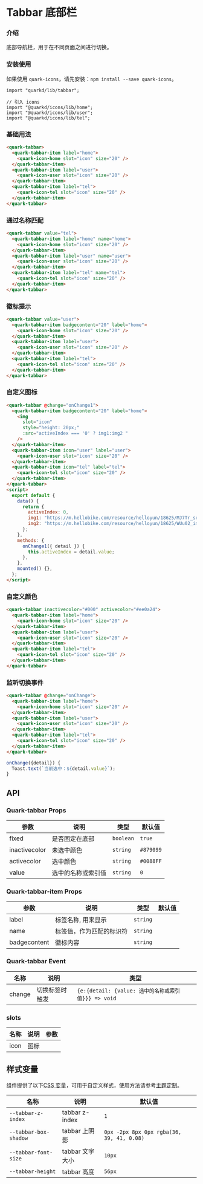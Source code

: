 # Tabbar 底部栏

### 介绍

底部导航栏，用于在不同页面之间进行切换。

### 安装使用

如果使用 `quark-icons`，请先安装：`npm install --save quark-icons`。

```tsx
import "quarkd/lib/tabbar";

// 引入 icons
import "@quarkd/icons/lib/home";
import "@quarkd/icons/lib/user";
import "@quarkd/icons/lib/tel";
```

### 基础用法

```html
<quark-tabbar>
  <quark-tabbar-item label="home">
    <quark-icon-home slot="icon" size="20" />
  </quark-tabbar-item>
  <quark-tabbar-item label="user">
    <quark-icon-user slot="icon" size="20" />
  </quark-tabbar-item>
  <quark-tabbar-item label="tel">
    <quark-icon-tel slot="icon" size="20" />
  </quark-tabbar-item>
</quark-tabbar>
```

### 通过名称匹配

```html
<quark-tabbar value="tel">
  <quark-tabbar-item label="home" name="home">
    <quark-icon-home slot="icon" size="20" />
  </quark-tabbar-item>
  <quark-tabbar-item label="user" name="user">
    <quark-icon-user slot="icon" size="20" />
  </quark-tabbar-item>
  <quark-tabbar-item label="tel" name="tel">
    <quark-icon-tel slot="icon" size="20" />
  </quark-tabbar-item>
</quark-tabbar>
```

### 徽标提示

```html
<quark-tabbar value="user">
  <quark-tabbar-item badgecontent="20" label="home">
    <quark-icon-home slot="icon" size="20" />
  </quark-tabbar-item>
  <quark-tabbar-item label="user">
    <quark-icon-user slot="icon" size="20" />
  </quark-tabbar-item>
  <quark-tabbar-item label="tel">
    <quark-icon-tel slot="icon" size="20" />
  </quark-tabbar-item>
</quark-tabbar>
```

### 自定义图标

```html
<quark-tabbar @change="onChange1">
  <quark-tabbar-item badgecontent="20" label="home">
    <img
      slot="icon"
      style="height: 20px;"
      :src="activeIndex === '0' ? img1:img2 "
    />
  </quark-tabbar-item>
  <quark-tabbar-item icon="user" label="user">
    <quark-icon-user slot="icon" size="20" />
  </quark-tabbar-item>
  <quark-tabbar-item icon="tel" label="tel">
    <quark-icon-tel slot="icon" size="20" />
  </quark-tabbar-item>
</quark-tabbar>
<script>
  export default {
    data() {
      return {
        activeIndex: 0,
        img1: "https://m.hellobike.com/resource/helloyun/18625/MJ7Tr_src=http___inews.gtimg.com_newsapp_bt_0_12536239782_641.jpg&refer=http___inews.gtimg.jpeg",
        img2: "https://m.hellobike.com/resource/helloyun/18625/WUu02_img.png",
      };
    },
    methods: {
      onChange1({ detail }) {
        this.activeIndex = detail.value;
      },
    },
    mounted() {},
  };
</script>
```

### 自定义颜色

```html
<quark-tabbar inactivecolor="#000" activecolor="#ee0a24">
  <quark-tabbar-item label="home">
    <quark-icon-home slot="icon" size="20" />
  </quark-tabbar-item>
  <quark-tabbar-item label="user">
    <quark-icon-user slot="icon" size="20" />
  </quark-tabbar-item>
  <quark-tabbar-item label="tel">
    <quark-icon-tel slot="icon" size="20" />
  </quark-tabbar-item>
</quark-tabbar>
```

### 监听切换事件

```html
<quark-tabbar @change="onChange">
  <quark-tabbar-item label="home">
    <quark-icon-home slot="icon" size="20" />
  </quark-tabbar-item>
  <quark-tabbar-item label="user">
    <quark-icon-user slot="icon" size="20" />
  </quark-tabbar-item>
  <quark-tabbar-item label="tel">
    <quark-icon-tel slot="icon" size="20" />
  </quark-tabbar-item>
</quark-tabbar>
```

```js
onChange({detail}) {
  Toast.text(`当前选中：${detail.value}`);
}
```

## API

### Quark-tabbar Props

| 参数          | 说明               | 类型      | 默认值    |
| ------------- | ------------------ | --------- | --------- |
| fixed         | 是否固定在底部     | `boolean` | `true`    |
| inactivecolor | 未选中颜色         | `string`  | `#879099` |
| activecolor   | 选中颜色           | `string`  | `#0088FF` |
| value         | 选中的名称或索引值 | `string`  | `0`       |

### Quark-tabbar-item Props

| 参数         | 说明                     | 类型     | 默认值 |
| ------------ | ------------------------ | -------- | ------ |
| label        | 标签名称, 用来显示       | `string` |
| name         | 标签值，作为匹配的标识符 | `string` |        |
| badgecontent | 徽标内容                 | `string` |        |

### Quark-tabbar Event

| 名称   | 说明           | 类型                                                |
| ------ | -------------- | --------------------------------------------------- |
| change | 切换标签时触发 | `{e:{detail: {value: 选中的名称或索引值}}} => void` |

### slots

| 名称 | 说明 | 参数 |
| ---- | ---- | ---- |
| icon | 图标 |      |

## 样式变量

组件提供了以下[CSS 变量](https://developer.mozilla.org/zh-CN/docs/Web/CSS/Using_CSS_custom_properties)，可用于自定义样式，使用方法请参考[主题定制](#/zh-CN/guide/theme)。

| 名称                  | 说明            | 默认值                                    |
| --------------------- | --------------- | ----------------------------------------- |
| `--tabbar-z-index`    | tabbar z-index  | `1`                                       |
| `--tabbar-box-shadow` | tabbar 上阴影   | `0px -2px 8px 0px rgba(36, 39, 41, 0.08)` |
| `--tabbar-font-size`  | tabbar 文字大小 | `10px`                                    |
| `--tabbar-height`     | tabbar 高度     | `56px`                                    |
